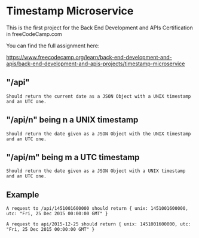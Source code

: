 # Timestamp Microservice

This is the first project for the Back End Development and APIs Certification in freeCodeCamp.com


You can find the full assignment here:

https://www.freecodecamp.org/learn/back-end-development-and-apis/back-end-development-and-apis-projects/timestamp-microservice


## "/api" 
    Should return the current date as a JSON Object with a UNIX timestamp and an UTC one.

## "/api/n" being n a UNIX timestamp 
    Should return the date given as a JSON Object with the UNIX timestamp and an UTC one.

## "/api/m" being m a UTC timestamp 
    Should return the date given as a JSON Object with a UNIX timestamp and an UTC one.


## Example
    A request to /api/1451001600000 should return { unix: 1451001600000, utc: "Fri, 25 Dec 2015 00:00:00 GMT" }

    A request to api/2015-12-25 should return { unix: 1451001600000, utc: "Fri, 25 Dec 2015 00:00:00 GMT" }
    
